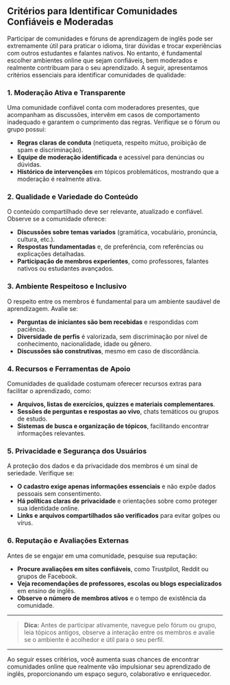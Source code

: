 
## Critérios para Identificar Comunidades Confiáveis e Moderadas

Participar de comunidades e fóruns de aprendizagem de inglês pode ser extremamente útil para praticar o idioma, tirar dúvidas e trocar experiências com outros estudantes e falantes nativos. No entanto, é fundamental escolher ambientes online que sejam confiáveis, bem moderados e realmente contribuam para o seu aprendizado. A seguir, apresentamos critérios essenciais para identificar comunidades de qualidade:

### 1. **Moderação Ativa e Transparente**

Uma comunidade confiável conta com moderadores presentes, que acompanham as discussões, intervêm em casos de comportamento inadequado e garantem o cumprimento das regras. Verifique se o fórum ou grupo possui:

- **Regras claras de conduta** (netiqueta, respeito mútuo, proibição de spam e discriminação).
- **Equipe de moderação identificada** e acessível para denúncias ou dúvidas.
- **Histórico de intervenções** em tópicos problemáticos, mostrando que a moderação é realmente ativa.

### 2. **Qualidade e Variedade do Conteúdo**

O conteúdo compartilhado deve ser relevante, atualizado e confiável. Observe se a comunidade oferece:

- **Discussões sobre temas variados** (gramática, vocabulário, pronúncia, cultura, etc.).
- **Respostas fundamentadas** e, de preferência, com referências ou explicações detalhadas.
- **Participação de membros experientes**, como professores, falantes nativos ou estudantes avançados.

### 3. **Ambiente Respeitoso e Inclusivo**

O respeito entre os membros é fundamental para um ambiente saudável de aprendizagem. Avalie se:

- **Perguntas de iniciantes são bem recebidas** e respondidas com paciência.
- **Diversidade de perfis** é valorizada, sem discriminação por nível de conhecimento, nacionalidade, idade ou gênero.
- **Discussões são construtivas**, mesmo em caso de discordância.

### 4. **Recursos e Ferramentas de Apoio**

Comunidades de qualidade costumam oferecer recursos extras para facilitar o aprendizado, como:

- **Arquivos, listas de exercícios, quizzes e materiais complementares**.
- **Sessões de perguntas e respostas ao vivo**, chats temáticos ou grupos de estudo.
- **Sistemas de busca e organização de tópicos**, facilitando encontrar informações relevantes.

### 5. **Privacidade e Segurança dos Usuários**

A proteção dos dados e da privacidade dos membros é um sinal de seriedade. Verifique se:

- **O cadastro exige apenas informações essenciais** e não expõe dados pessoais sem consentimento.
- **Há políticas claras de privacidade** e orientações sobre como proteger sua identidade online.
- **Links e arquivos compartilhados são verificados** para evitar golpes ou vírus.

### 6. **Reputação e Avaliações Externas**

Antes de se engajar em uma comunidade, pesquise sua reputação:

- **Procure avaliações em sites confiáveis**, como Trustpilot, Reddit ou grupos de Facebook.
- **Veja recomendações de professores, escolas ou blogs especializados** em ensino de inglês.
- **Observe o número de membros ativos** e o tempo de existência da comunidade.

---

> **Dica:** Antes de participar ativamente, navegue pelo fórum ou grupo, leia tópicos antigos, observe a interação entre os membros e avalie se o ambiente é acolhedor e útil para o seu perfil.

---

Ao seguir esses critérios, você aumenta suas chances de encontrar comunidades online que realmente vão impulsionar seu aprendizado de inglês, proporcionando um espaço seguro, colaborativo e enriquecedor.

```
